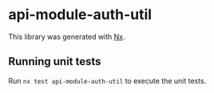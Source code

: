 # api-module-auth-util

This library was generated with [Nx](https://nx.dev).

## Running unit tests

Run `nx test api-module-auth-util` to execute the unit tests.
